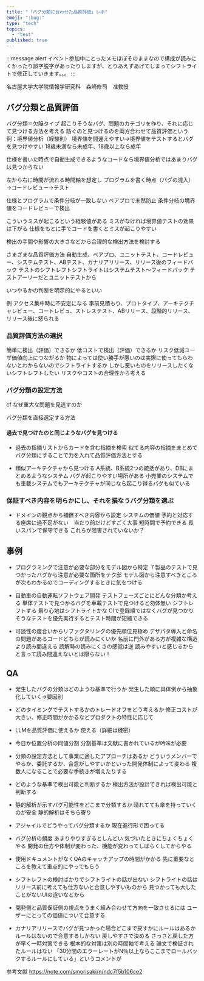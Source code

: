 ```yaml
---
title: "「バグ分類に合わせた品質評価」レポ"
emoji: ":bug:"
type: "tech"
topics:
  - "test"
published: true
---
```


:::message alert
イベント参加中にとったメモほぼそのままなので構成が読みにくかったり誤字脱字があったりしますが、とりあえずあげてしまってシフトライトで修正していきます。。。
:::

名古屋大学大学院情報学研究科　森崎修司　准教授

## バグ分類と品質評価
バグ分類＝欠陥タイプ
起こりそうなバグ、問題のカテゴリを作り、それに応じて見つける方法を考える
防ぐのと見つけるのを両方合わせて品質評価という
例：境界値分析（経験則）
境界値を間違えやすい→境界値をテストするとバグを見つけやすい
18歳未満なら未成年、18歳以上なら成年

仕様を書いた時点で自動生成できるようなコードなら境界値分析ではあまりバグは見つからない

左から右に時間が流れる時間軸を想定し
プログラムを書く時点（バグの混入）→コードレビュー→テスト

仕様とプログラムで条件分岐が一致しない
ペアプロで未然防止
条件分岐の境界値をコードレビューで検出

こういうミスが起こるという経験値がある
ミスがなければ境界値テストの効果は下がる
仕様をもとに手でコードを書くとミスが起こりやすい

検出の手間や影響の大きさなどから合理的な検出方法を検討する

さまざまな品質評価方法
自動生成、ペアプロ、ユニットテスト、コードレビュー、システムテスト、ABテスト、カナリアリリース、リリース後のフィードバック
テストのシフトレフトシフトライトはシステムテスト〜フィードバック
テストアーリーだとユニットテストから

いつやるかの判断を明示的にやるといい

例
アクセス集中時に不安定になる
事前見積もり、プロトタイプ、アーキテクチャレビュー、コートレビュ、ストレステスト、ABリリース、段階的リリース、リリース後に怒られる

### 品質評価方法の選択
簡単に検出（評価）できるか
低コストで検出（評価）できるか
リスク低減ユーザ価値向上につながるか
物によっては使い勝手が悪いのは実際に使ってもらわないとわからないのでシフトライトするか
しかし悪いものをリリースしたくないシフトレフトしたい
リスクやコストの合理性から考える

### バグ分類の設定方法
cf なぜ重大な問題を見逃すのか

バグ分類を直接選定する方法
#### 過去で見つけたのと同じようなバグを見つける
- 過去の指摘リストからカードを含む指摘を検索
似てる内容の指摘をまとめてバグ分類にすることで力を入れて品質評価方法とする

- 類似アーキテクチャから見つける
A系統、B系統2つの統括があり、DBにまとめるようなシステム
バグが起こりやすい場所がある
小売業のシステムでも車載システムでもアーキテクチャが同じなら起こり得るバグも似ている

### 保証すべき内容を明らかにし、それを損なうバグ分類を選ぶ
- ドメインの観点から補償すべき内容から設定
システムの価値
予約と対応する座席に過不足がない　当たり前だけどすごく大事
短時間で予約できる
長いスパンで保守できる
これらが阻害されていないか？

## 事例
- プログラミングで注意が必要な部分をモデル図から特定
７製品のテストで見つかったバグから注意が必要な箇所をテク邸
モデル図から注意すべきところが次もわかるのでコーディングするときに気をつける

- 自動車の自動運転ソフトウェア開発
テストフェーズごとにどんな分類か考える
単体テストで見つかるバグを車載テストで見つけると勿体無い
シフトレフトする
乗り心地はシフトライトかな
CIで登録順ではなくバグが見つかりそうなテストを優先実行するとテスト時間が短縮できる

- 可読性の度合いからリファクタリングの優先順位見極め
デザパタ導入と命名の問題があるコードどちらが読みにくいか
名前に門外がある方が複雑な構造より読み間違える
読解時の読みにくさの感覚は逆
読みやすいと感じるからと言って読み間違えないとは限らない！

## QA
- 発生したバグの分類はどのような基準で行うか
発生した順に具体例から抽象化していく→要因別

- どのタイミングでテストするかのトレードオフをどう考えるか
修正コストが大きい、修正時間がかかるなどプロダクトの特性に応じて

- LLMを品質評価に使えるか
使える（詳細は機密）

- 今日か位置分析の同値分割
分割基準は文献に書かれているが吟味が必要

- 分類の設定方法として事業に適したアプローチはあるか
どういうメンバーでやるか、委託するか、合意がしやすいかといった開発体制によって変わる
複数人になることで必要な手続きが増えたりする

- どのような基準で検出可能と判断するか
検出方法が設計できれば検出可能と判断する

- 静的解析が示すバグ可能性をどこまで分類するか
晴れてても傘を持っていくのが安全
静的解析はそちら寄り

- アジャイルでどうやってバグ分類するか
現在進行形で困ってる

- バグ分析の頻度
あまりやりすぎるとしんどい
気づいたときにちょくちょくやる
開発の仕方や体制が変わった、機能が変わってしばらくしてからやる

- 使用ドキュメントがなくQAのキャッチアップの時間がかかる
先に重要なところを教えて重点的にやってもらう
- シフトレフトの検討ばかりでシフトライトの話が出ない
シフトライトの話はリリース前に考えても仕方ないと合意しやすいものから
見つかっても大したことがないUIの違いなどから

- 開発側と品質保証側の視点をうまく組み合わせて方向を一致させるには
ユーザーにとっての価値について合意する

- カナリアリリースでバグが見つかった場合どこまで戻すかにルールはあるか
ルールはないので合意するしかない
戻しやすさで決める
さっさと戻した方が早く一時対策できる
根本的な対策は別の時間軸で考える
論文で検証されたルールはない
「30分間のエラーレートがN％以上ならここまでロールバックするルールにしている」というコメントが

参考文献
https://note.com/smorisaki/n/ndc7f5b106ce2
